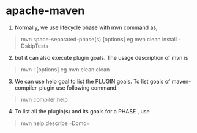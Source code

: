 # apache-maven

1. Normally, we use lifecycle phase with mvn command as,

> mvn space-separated-phase(s) [options]
> eg mvn clean install -DskipTests  

2. but it can also execute plugin goals. The usage description of mvn is

> mvn  <plugin>:<goal> [options] 
> eg mvn clean:clean  

3. We can use help goal to list the PLUGIN goals.
To list goals of maven-compiler-plugin use following command.

> mvn compiler:help

4. To list all the plugin(s) and its goals for a PHASE , use 
> mvn help:describe -Dcmd=<phase>
